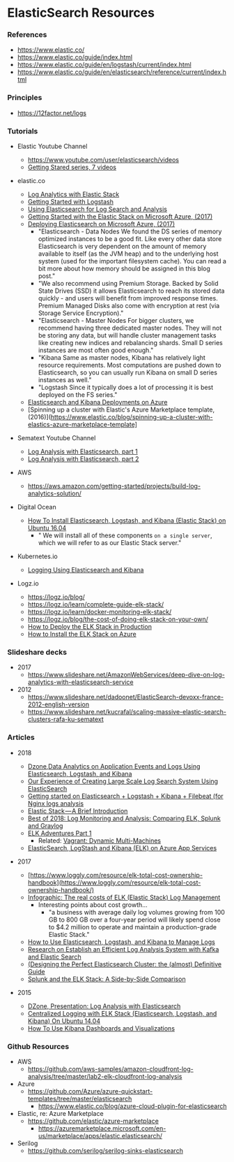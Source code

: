 
ElasticSearch Resources
====

### References
* https://www.elastic.co/
* https://www.elastic.co/guide/index.html
* https://www.elastic.co/guide/en/logstash/current/index.html
* https://www.elastic.co/guide/en/elasticsearch/reference/current/index.html

### Principles
* https://12factor.net/logs


### Tutorials
* Elastic Youtube Channel
  * https://www.youtube.com/user/elasticsearch/videos
  * [Getting Stared series, 7 videos](https://www.youtube.com/watch?v=MNkdXSzt96E&list=PLhLSfisesZIv16xhlT9VsS2BcqhQkT_n-)

* elastic.co
  * [Log Analytics with Elastic Stack](https://www.elastic.co/videos/logstash-analytics-with-elastic-stack)
  * [Getting Started with Logstash](https://www.elastic.co/guide/en/logstash/current/getting-started-with-logstash.html)
  * [Using Elasticsearch for Log Search and Analysis](https://www.elastic.co/webinars/using-elasticsearch-for-log-search-and-analysis)
  * [Getting Started with the Elastic Stack on Microsoft Azure, (2017)](https://www.elastic.co/blog/getting-started-with-elasticsearch-and-the-elastic-stack-on-microsoft-azure)
  * [Deploying Elasticsearch on Microsoft Azure, (2017)](https://www.elastic.co/blog/deploying-elasticsearch-on-microsoft-azure)
    * "Elasticsearch - Data Nodes We found the DS series of memory optimized instances to be a good fit. Like every other data store Elasticsearch is very dependent on the amount of memory available to itself (as the JVM heap) and to the underlying host system (used for the important filesystem cache). You can read a bit more about how memory should be assigned in this blog post."
    * "We also recommend using Premium Storage. Backed by Solid State Drives (SSD) it allows Elasticsearch to reach its stored data quickly - and users will benefit from improved response times. Premium Managed Disks also come with encryption at rest (via Storage Service Encryption)."
    * "Elasticsearch - Master Nodes For bigger clusters, we recommend having three dedicated master nodes. They will not be storing any data, but will handle cluster management tasks like creating new indices and rebalancing shards. Small D series instances are most often good enough."
    * "Kibana Same as master nodes, Kibana has relatively light resource requirements. Most computations are pushed down to Elasticsearch, so you can usually run Kibana on small D series instances as well."
    * "Logstash Since it typically does a lot of processing it is best deployed on the FS series."
  * [Elasticsearch and Kibana Deployments on Azure](https://www.elastic.co/blog/elasticsearch-and-kibana-deployments-on-azure)
  * [Spinning up a cluster with Elastic's Azure Marketplace template, (2016)](https://www.elastic.co/blog/spinning-up-a-cluster-with-elastics-azure-marketplace-template]

* Sematext Youtube Channel
  * [Log Analysis with Elasticsearch, part 1](https://www.youtube.com/watch?v=dkauUMimEgc)
  * [Log Analysis with Elasticsearch, part 2](https://www.youtube.com/watch?v=lv8gJgPx2cQ)

* AWS
  * https://aws.amazon.com/getting-started/projects/build-log-analytics-solution/

* Digital Ocean 
  * [How To Install Elasticsearch, Logstash, and Kibana (Elastic Stack) on Ubuntu 16.04](https://www.digitalocean.com/community/tutorials/how-to-install-elasticsearch-logstash-and-kibana-elastic-stack-on-ubuntu-16-04)
    * " We will install all of these components ```on a single server```, which we will refer to as our Elastic Stack server."

* Kubernetes.io 
  * [Logging Using Elasticsearch and Kibana](https://kubernetes.io/docs/tasks/debug-application-cluster/logging-elasticsearch-kibana/)

* Logz.io
  * https://logz.io/blog/
  * https://logz.io/learn/complete-guide-elk-stack/
  * https://logz.io/learn/docker-monitoring-elk-stack/
  * https://logz.io/blog/the-cost-of-doing-elk-stack-on-your-own/
  * [How to Deploy the ELK Stack in Production](https://logz.io/blog/deploy-elk-production/)
  * [How to Install the ELK Stack on Azure](https://logz.io/blog/install-elk-stack-azure/)



### Slideshare decks
* 2017
  * https://www.slideshare.net/AmazonWebServices/deep-dive-on-log-analytics-with-elasticsearch-service
* 2012
  * https://www.slideshare.net/dadoonet/ElasticSearch-devoxx-france-2012-english-version
  * https://www.slideshare.net/kucrafal/scaling-massive-elastic-search-clusters-rafa-ku-sematext



### Articles
* 2018
  * [Dzone,Data Analytics on Application Events and Logs Using Elasticsearch, Logstash, and Kibana](https://dzone.com/articles/running-data-analytics-on-application-events-and-l)
  * [Our Experience of Creating Large Scale Log Search System Using ElasticSearch](https://www.cubrid.org/blog/our-experience-creating-large-scale-log-search-system-using-elasticsearch)
  * [Getting started on Elasticsearch + Logstash + Kibana + Filebeat (for Nginx logs analysis](https://medium.com/@saurabhpresent/getting-started-on-elasticsearch-logstash-kibana-filebeat-for-nginx-logs-analysis-d567999d7846)
  * [Elastic Stack — A Brief Introduction](https://hackernoon.com/elastic-stack-a-brief-introduction-794bc7ff7d4f)
  * [Best of 2018: Log Monitoring and Analysis: Comparing ELK, Splunk and Graylog](https://devops.com/log-monitoring-and-analysis-comparing-elk-splunk-and-graylog/)
  * [ELK Adventures Part 1](https://medium.com/@Joachim8675309/elk-adventures-part-1-99de2a234423)
    * Related: [Vagrant: Dynamic Multi-Machines](https://medium.com/@Joachim8675309/vagrant-dynamic-multi-machines-1aaad3e64c96)
  * [ElasticSearch, LogStash and Kibana (ELK) on Azure App Services](http://lukieb.blogspot.com/2018/01/elasticsearch-logstash-and-kibana-elk.html)


* 2017
  * [https://www.loggly.com/resource/elk-total-cost-ownership-handbook](https://www.loggly.com/resource/elk-total-cost-ownership-handbook/)
  * [Infographic: The real costs of ELK (Elastic Stack) Log Management ](https://www.loggly.com/blog/elkonomics-real-costs-of-elastic-stack/)
    * Interesting points about cost growth...
      * "a business with average daily log volumes growing from 100 GB to 800 GB over a four-year period will likely spend close to $4.2 million to operate and maintain a production-grade Elastic Stack."
  * [How to Use Elasticsearch, Logstash, and Kibana to Manage Logs](https://qbox.io/blog/how-to-elasticsearch-logstash-kibana-manage-logs)
  * [Research on Establish an Efficient Log Analysis System with Kafka and Elastic Search](https://www.scirp.org/Journal/PaperInformation.aspx?PaperID=79974)
  * [(Designing the Perfect Elasticsearch Cluster: the (almost) Definitive Guide](https://thoughts.t37.net/designing-the-perfect-elasticsearch-cluster-the-almost-definitive-guide-e614eabc1a87)
  * [Splunk and the ELK Stack: A Side-by-Side Comparison](https://devops.com/splunk-elk-stack-side-side-comparison/)


* 2015
  * [DZone, Presentation: Log Analysis with Elasticsearch](https://dzone.com/articles/presentation-log-analysis-with-elasticsearch-1)
  * [Centralized Logging with ELK Stack (Elasticsearch, Logstash, and Kibana) On Ubuntu 14.04 ](https://www.digitalocean.com/community/tutorial_series/centralized-logging-with-elk-stack-elasticsearch-logstash-and-kibana-on-ubuntu-14-04)
  * [How To Use Kibana Dashboards and Visualizations](https://www.digitalocean.com/community/tutorials/how-to-use-kibana-dashboards-and-visualizations)



### Github Resources
* AWS
  * https://github.com/aws-samples/amazon-cloudfront-log-analysis/tree/master/lab2-elk-cloudfront-log-analysis
* Azure
  * https://github.com/Azure/azure-quickstart-templates/tree/master/elasticsearch
    * https://www.elastic.co/blog/azure-cloud-plugin-for-elasticsearch
* Elastic, re: Azure Marketplace
  * https://github.com/elastic/azure-marketplace
    * https://azuremarketplace.microsoft.com/en-us/marketplace/apps/elastic.elasticsearch/
* Serilog
  * https://github.com/serilog/serilog-sinks-elasticsearch


